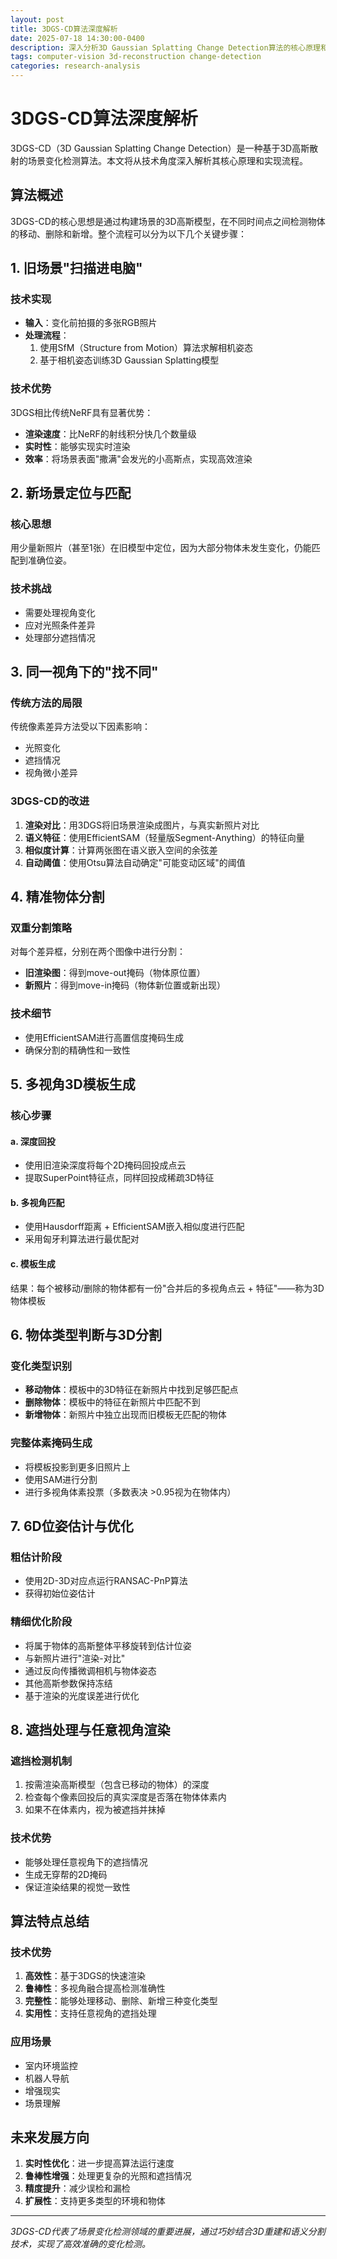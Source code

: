 ```yaml
---
layout: post
title: 3DGS-CD算法深度解析
date: 2025-07-18 14:30:00-0400
description: 深入分析3D Gaussian Splatting Change Detection算法的核心原理和实现流程
tags: computer-vision 3d-reconstruction change-detection
categories: research-analysis
---
```


# 3DGS-CD算法深度解析

3DGS-CD（3D Gaussian Splatting Change Detection）是一种基于3D高斯散射的场景变化检测算法。本文将从技术角度深入解析其核心原理和实现流程。

## 算法概述

3DGS-CD的核心思想是通过构建场景的3D高斯模型，在不同时间点之间检测物体的移动、删除和新增。整个流程可以分为以下几个关键步骤：

## 1. 旧场景"扫描进电脑"

### 技术实现
- **输入**：变化前拍摄的多张RGB照片
- **处理流程**：
  1. 使用SfM（Structure from Motion）算法求解相机姿态
  2. 基于相机姿态训练3D Gaussian Splatting模型

### 技术优势
3DGS相比传统NeRF具有显著优势：
- **渲染速度**：比NeRF的射线积分快几个数量级
- **实时性**：能够实现实时渲染
- **效率**：将场景表面"撒满"会发光的小高斯点，实现高效渲染

## 2. 新场景定位与匹配

### 核心思想
用少量新照片（甚至1张）在旧模型中定位，因为大部分物体未发生变化，仍能匹配到准确位姿。

### 技术挑战
- 需要处理视角变化
- 应对光照条件差异
- 处理部分遮挡情况

## 3. 同一视角下的"找不同"

### 传统方法的局限
传统像素差异方法受以下因素影响：
- 光照变化
- 遮挡情况
- 视角微小差异

### 3DGS-CD的改进
1. **渲染对比**：用3DGS将旧场景渲染成图片，与真实新照片对比
2. **语义特征**：使用EfficientSAM（轻量版Segment-Anything）的特征向量
3. **相似度计算**：计算两张图在语义嵌入空间的余弦差
4. **自动阈值**：使用Otsu算法自动确定"可能变动区域"的阈值

## 4. 精准物体分割

### 双重分割策略
对每个差异框，分别在两个图像中进行分割：
- **旧渲染图**：得到move-out掩码（物体原位置）
- **新照片**：得到move-in掩码（物体新位置或新出现）

### 技术细节
- 使用EfficientSAM进行高置信度掩码生成
- 确保分割的精确性和一致性

## 5. 多视角3D模板生成

### 核心步骤

#### a. 深度回投
- 使用旧渲染深度将每个2D掩码回投成点云
- 提取SuperPoint特征点，同样回投成稀疏3D特征

#### b. 多视角匹配
- 使用Hausdorff距离 + EfficientSAM嵌入相似度进行匹配
- 采用匈牙利算法进行最优配对

#### c. 模板生成
结果：每个被移动/删除的物体都有一份"合并后的多视角点云 + 特征"——称为3D物体模板

## 6. 物体类型判断与3D分割

### 变化类型识别
- **移动物体**：模板中的3D特征在新照片中找到足够匹配点
- **删除物体**：模板中的特征在新照片中匹配不到
- **新增物体**：新照片中独立出现而旧模板无匹配的物体

### 完整体素掩码生成
- 将模板投影到更多旧照片上
- 使用SAM进行分割
- 进行多视角体素投票（多数表决 >0.95视为在物体内）

## 7. 6D位姿估计与优化

### 粗估计阶段
- 使用2D-3D对应点运行RANSAC-PnP算法
- 获得初始位姿估计

### 精细优化阶段
- 将属于物体的高斯整体平移旋转到估计位姿
- 与新照片进行"渲染-对比"
- 通过反向传播微调相机与物体姿态
- 其他高斯参数保持冻结
- 基于渲染的光度误差进行优化

## 8. 遮挡处理与任意视角渲染

### 遮挡检测机制
1. 按需渲染高斯模型（包含已移动的物体）的深度
2. 检查每个像素回投后的真实深度是否落在物体体素内
3. 如果不在体素内，视为被遮挡并抹掉

### 技术优势
- 能够处理任意视角下的遮挡情况
- 生成无穿帮的2D掩码
- 保证渲染结果的视觉一致性

## 算法特点总结

### 技术优势
1. **高效性**：基于3DGS的快速渲染
2. **鲁棒性**：多视角融合提高检测准确性
3. **完整性**：能够处理移动、删除、新增三种变化类型
4. **实用性**：支持任意视角的遮挡处理

### 应用场景
- 室内环境监控
- 机器人导航
- 增强现实
- 场景理解

## 未来发展方向

1. **实时性优化**：进一步提高算法运行速度
2. **鲁棒性增强**：处理更复杂的光照和遮挡情况
3. **精度提升**：减少误检和漏检
4. **扩展性**：支持更多类型的环境和物体

---

*3DGS-CD代表了场景变化检测领域的重要进展，通过巧妙结合3D重建和语义分割技术，实现了高效准确的变化检测。* 